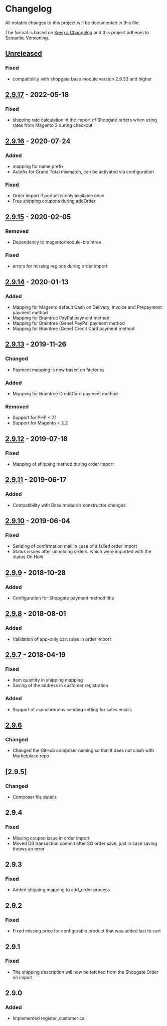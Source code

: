 # Changelog

All notable changes to this project will be documented in this file.

The format is based on [Keep a Changelog](http://keepachangelog.com/) and this project adheres to [Semantic Versioning](http://semver.org/).

## [Unreleased]
### Fixed
- compatibility with shopgate base module version 2.9.33 and higher

## [2.9.17] - 2022-05-18
### Fixed
- shipping rate calculation in the import of Shopgate orders when using rates from Magento 2 during checkout

## [2.9.16] - 2020-07-24
### Added
- mapping for name prefix
- Autofix for Grand Total mismatch, can be activated via configuration

### Fixed
- Order import if poduct is only available once
- Free shipping coupons during addOrder

## [2.9.15] - 2020-02-05
### Removed
- Dependency to magento/module-braintree
### Fixed
- errors for missing regions during order import

## [2.9.14] - 2020-01-13
### Added
- Mapping for Magento default Cash on Delivery, Invoice and Prepayment payment method
- Mapping for Braintree PayPal payment method
- Mapping for Braintree (Gene) PayPal payment method
- Mapping for Braintree (Gene) Credit Card payment method

## [2.9.13] - 2019-11-26
### Changed
- Payment mapping is now based on factories
### Added
- Mapping for Braintree CreditCard payment method

### Removed
- Support for PHP < 7.1
- Support for Magento < 2.2  

## [2.9.12] - 2019-07-18
### Fixed
- Mapping of shipping method during order import

## [2.9.11] - 2019-06-17
### Added
- Compatibility with Base module's constructor changes

## [2.9.10] - 2019-06-04
### Fixed
- Sending of confirmation mail in case of a failed order import
- Status issues after unholding orders, which were imported with the status On Hold

## [2.9.9] - 2018-10-28
### Added
- Configuration for Shopgate payment method title

## [2.9.8] - 2018-08-01
### Added
- Validation of app-only cart rules in order import

## [2.9.7] - 2018-04-19
### Fixed
- Item quantity in shipping mapping
- Saving of the address in customer registration
### Added
- Support of asynchronous sending setting for sales emails

## [2.9.6]
### Changed
- Changed the GitHub composer naming so that it does not clash with Marketplace repo

## [2.9.5]
### Changed
- Composer file details

## 2.9.4
### Fixed
- Missing coupon issue in order import
- Moved DB transaction commit after SG order save, just in case saving throws an error

## 2.9.3
### Fixed
- Added shipping mapping to add_order process

## 2.9.2
### Fixed
- Fixed missing price for configurable product that was added last to cart

## 2.9.1
### Fixed
- The shipping description will now be fetched from the Shopgate Order on import

## 2.9.0
### Added
- Implemented register_customer call

[Unreleased]: https://github.com/shopgate/cart-integration-magento2-import/compare/2.9.17...HEAD
[2.9.17]: https://github.com/shopgate/cart-integration-magento2-import/compare/2.9.16...2.9.17
[2.9.16]: https://github.com/shopgate/cart-integration-magento2-import/compare/2.9.15...2.9.16
[2.9.15]: https://github.com/shopgate/cart-integration-magento2-import/compare/2.9.14...2.9.15
[2.9.14]: https://github.com/shopgate/cart-integration-magento2-import/compare/2.9.13...2.9.14
[2.9.13]: https://github.com/shopgate/cart-integration-magento2-import/compare/2.9.12...2.9.13
[2.9.12]: https://github.com/shopgate/cart-integration-magento2-import/compare/2.9.11...2.9.12
[2.9.11]: https://github.com/shopgate/cart-integration-magento2-import/compare/2.9.10...2.9.11
[2.9.10]: https://github.com/shopgate/cart-integration-magento2-import/compare/2.9.9...2.9.10
[2.9.9]: https://github.com/shopgate/cart-integration-magento2-import/compare/2.9.8...2.9.9
[2.9.8]: https://github.com/shopgate/cart-integration-magento2-import/compare/2.9.7...2.9.8
[2.9.7]: https://github.com/shopgate/cart-integration-magento2-import/compare/2.9.6...2.9.7
[2.9.6]: https://github.com/shopgate/cart-integration-magento2-import/compare/2.9.5...2.9.6
